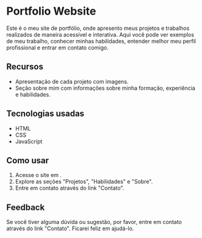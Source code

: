 # Portfolio Website

Este é o meu site de portfólio, onde apresento meus projetos e trabalhos realizados de maneira acessível e interativa.
Aqui você pode ver exemplos de meu trabalho, conhecer minhas habilidades, entender melhor meu perfil profissional e entrar em contato comigo.

## Recursos
- Apresentação de cada projeto com imagens.
- Seção sobre mim com informações sobre minha formação, experiência e habilidades.

## Tecnologias usadas
- HTML
- CSS
- JavaScript

## Como usar
1. Acesse o site em .
2. Explore as seções "Projetos", "Habilidades" e "Sobre".
4. Entre em contato através do link "Contato".

## Feedback
Se você tiver alguma dúvida ou sugestão, por favor, entre em contato através do link "Contato". Ficarei feliz em ajudá-lo.
